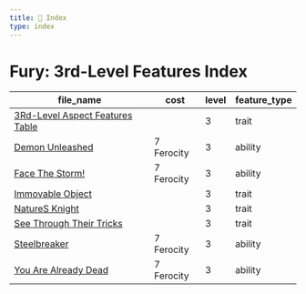 ```yaml
---
title: 📑 Index
type: index
---
```


# Fury: 3rd-Level Features Index

| file_name                                                                | cost       | level | feature_type |
| ------------------------------------------------------------------------ | ---------- | ----- | ------------ |
| [3Rd-Level Aspect Features Table](3Rd-Level%20Aspect%20Features%20Table) |            | 3     | trait        |
| [Demon Unleashed](Demon%20Unleashed)                                     | 7 Ferocity | 3     | ability      |
| [Face The Storm!](Face%20The%20Storm%21)                                 | 7 Ferocity | 3     | ability      |
| [Immovable Object](Immovable%20Object)                                   |            | 3     | trait        |
| [NatureS Knight](NatureS%20Knight)                                       |            | 3     | trait        |
| [See Through Their Tricks](See%20Through%20Their%20Tricks)               |            | 3     | trait        |
| [Steelbreaker](Steelbreaker)                                             | 7 Ferocity | 3     | ability      |
| [You Are Already Dead](You%20Are%20Already%20Dead)                       | 7 Ferocity | 3     | ability      |
